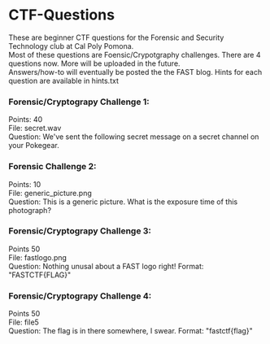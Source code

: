 # CTF-Questions
These are beginner CTF questions for the Forensic and Security Technology club at Cal Poly Pomona.<br/>
Most of these questions are Foensic/Crypotgraphy challenges. There are 4 questions now. More will be uploaded in the future. <br/>
Answers/how-to will eventually be posted the the FAST blog. Hints for each question are available in hints.txt

### Forensic/Cryptograpy Challenge 1:
Points: 40 <br/>
File: secret.wav <br/>
Question: We've sent the following secret message on a secret channel on your Pokegear.

### Forensic Challenge 2:
Points: 10 <br/>
File: generic_picture.png <br/>
Question: This is a generic picture. What is the exposure time of this photograph?

### Forensic/Cryptograpy Challenge 3:
Points 50 <br/>
File: fastlogo.png <br/>
Question: Nothing unusal about a FAST logo right! Format: "FASTCTF{FLAG}"

### Forensic/Cryptograpy Challenge 4:
Points 50 <br/>
File: file5 <br/>
Question: The flag is in there somewhere, I swear. Format: "fastctf{flag}"


